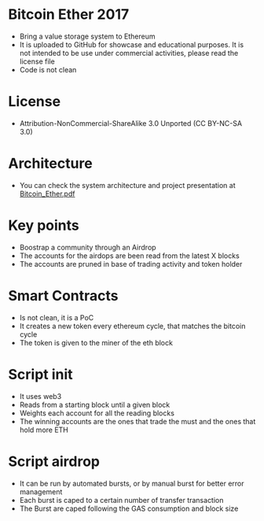 # Bitcoin Ether 2017
* Bring a value storage system to Ethereum
* It is uploaded to GitHub for showcase and educational purposes. It is not intended to be use under commercial activities, please read the license file
* Code is not clean

# License
* Attribution-NonCommercial-ShareAlike 3.0 Unported (CC BY-NC-SA 3.0)

# Architecture
* You can check the system architecture and project presentation at [Bitcoin_Ether.pdf](https://github.com/miguelCyclone/bitcoinEther/tree/master/projectPresentation)

# Key points
* Boostrap a community through an Airdrop
* The accounts for the airdops are been read from the latest X blocks
* The accounts are pruned in base of trading activity and token holder

# Smart Contracts
* Is not clean, it is a PoC
* It creates a new token every ethereum cycle, that matches the bitcoin cycle
* The token is given to the miner of the eth block

# Script init
* It uses web3
* Reads from a starting block until a given block
* Weights each account for all the reading blocks
* The winning accounts are the ones that trade the must and the ones that hold more ETH

# Script airdrop
* It can be run by automated bursts, or by manual burst for better error management
* Each burst is caped to a certain number of transfer transaction
* The Burst are caped following the GAS consumption and block size
